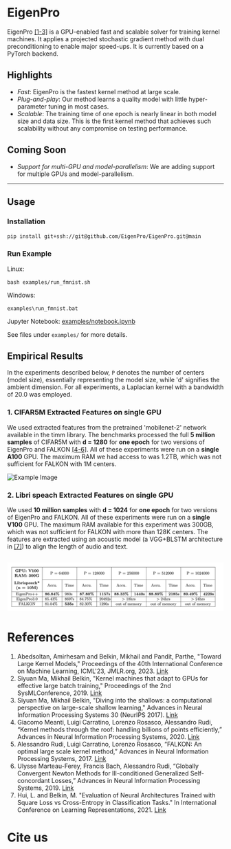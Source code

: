 # EigenPro
EigenPro [[1-3]](#References) is a GPU-enabled fast and scalable solver for training kernel machines.
It applies a projected stochastic gradient method with dual preconditioning to enable major speed-ups.
It is currently based on a PyTorch backend.

## Highlights
- *Fast*: EigenPro is the fastest kernel method at large scale.
- *Plug-and-play*: Our method learns a quality model with little hyper-parameter tuning in most cases.
- *Scalable*: The training time of one epoch is nearly linear in both model size and data size. This is the first kernel method that achieves such scalability without any compromise on testing performance.

## Coming Soon
- *Support for multi-GPU and model-parallelism*: We are adding support for multiple GPUs and model-parallelism.
---

## Usage

### Installation
```
pip install git+ssh://git@github.com/EigenPro/EigenPro.git@main
```

### Run Example
Linux:
```
bash examples/run_fmnist.sh
```
Windows:
```
examples\run_fmnist.bat
```

Jupyter Notebook:
[examples/notebook.ipynb](https://github.com/EigenPro/EigenPro/blob/main/examples/notebook.ipynb)


See files under `examples/` for more details.


## Empirical Results
In the experiments described below, `P` denotes the number of centers (model size), essentially representing the model size, while 'd' signifies the ambient dimension. For all experiments, a Laplacian kernel with a bandwidth of 20.0 was employed.

### 1. CIFAR5M Extracted Features on single GPU

We used extracted features from the pretrained 'mobilenet-2' network available in the timm library. The benchmarks processed the full **5 million samples** of CIFAR5M with **d = 1280** for **one epoch** for two versions of EigenPro and FALKON [[4-6]](#References).
All of these experiments were run on a **single A100** GPU. The maximum RAM we had access to was 1.2TB, which was not sufficient for FALKON with 1M centers.

![Example Image](images/cifar5m.png)



### 2. Libri speach Extracted Features on single GPU

We used **10 million samples** with **d = 1024** for **one epoch** for two versions of EigenPro and FALKON. All of these experiments were run on a **single V100** GPU. The maximum RAM available for this experiment was 300GB, which was not sufficient for FALKON with more than 128K centers. The features are extracted using an acoustic model (a VGG+BLSTM architecture in [[7]](#References)) to align the length of audio and text.

![Example Image](images/librispeach.jpg)
---

# References
1. Abedsoltan, Amirhesam and Belkin, Mikhail and Pandit, Parthe, "Toward Large Kernel Models," Proceedings of the 40th International Conference on Machine Learning, ICML'23, JMLR.org, 2023. [Link](https://proceedings.mlr.press/v202/abedsoltan23a/abedsoltan23a.pdf)
2. Siyuan Ma, Mikhail Belkin, "Kernel machines that adapt to GPUs for effective large batch training," Proceedings of the 2nd SysMLConference, 2019. [Link](https://mlsys.org/Conferences/2019/doc/2019/171.pdf)
3. Siyuan Ma, Mikhail Belkin, "Diving into the shallows: a computational perspective on large-scale shallow learning," Advances in Neural Information Processing Systems 30 (NeurIPS 2017). [Link](https://proceedings.neurips.cc/paper_files/paper/2017/file/bf424cb7b0dea050a42b9739eb261a3a-Paper.pdf)
4. Giacomo Meanti, Luigi Carratino, Lorenzo Rosasco, Alessandro Rudi, “Kernel methods through the roof: handling billions of points efficiently,” Advances in Neural Information Processing Systems, 2020. [Link](https://proceedings.neurips.cc/paper_files/paper/2020/file/a59afb1b7d82ec353921a55c579ee26d-Paper.pdf)
5. Alessandro Rudi, Luigi Carratino, Lorenzo Rosasco, “FALKON: An optimal large scale kernel method,” Advances in Neural Information Processing Systems, 2017. [Link](https://papers.nips.cc/paper_files/paper/2017/file/05546b0e38ab9175cd905eebcc6ebb76-Paper.pdf)
6. Ulysse Marteau-Ferey, Francis Bach, Alessandro Rudi, “Globally Convergent Newton Methods for Ill-conditioned Generalized Self-concordant Losses,” Advances in Neural Information Processing Systems, 2019. [Link](https://arxiv.org/pdf/1907.01771.pdf)
7. Hui, L. and Belkin, M. "Evaluation of Neural Architectures Trained with Square Loss vs Cross-Entropy in Classification Tasks." In International Conference on Learning Representations, 2021. [Link](https://arxiv.org/abs/2006.07322)

# Cite us
